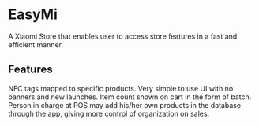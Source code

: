 # EasyMi

 A Xiaomi Store that enables user to access store features in a fast and efficient manner.

## Features

NFC tags mapped to specific products.
Very simple to use UI with no banners and new launches.
Item count shown on cart in the form of batch.
Person in charge at POS may add his/her own products in the database through the app, giving more control of organization on sales. 

